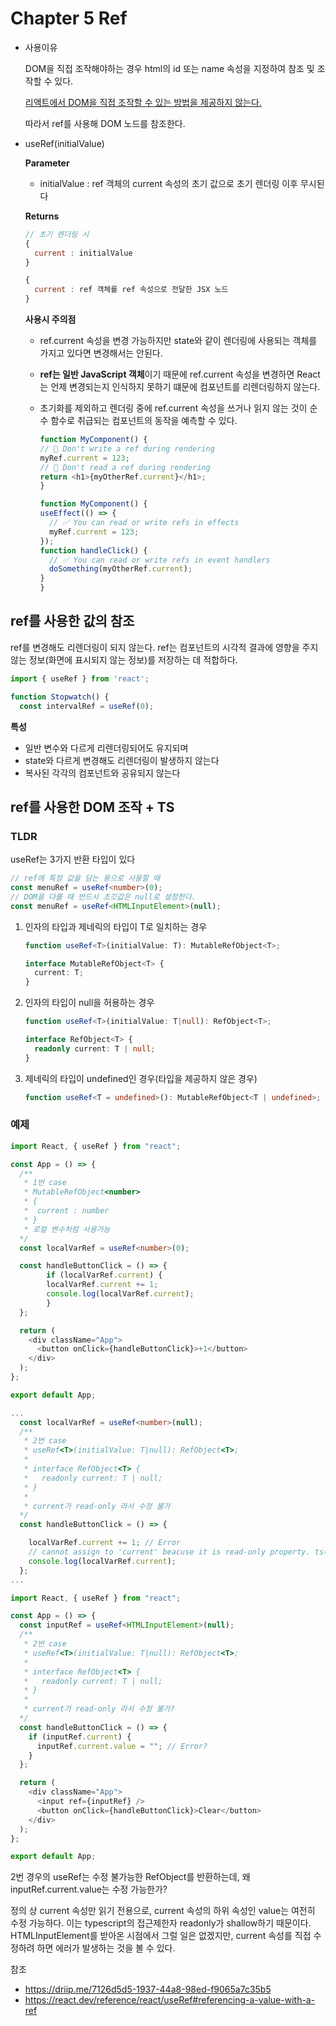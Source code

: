 # Chapter 5 Ref

- 사용이유

  DOM을 직접 조작해야하는 경우 html의 id 또는 name 속성을 지정하여 참조 및 조작할 수 있다.

  [리액트에서 DOM을 직접 조작할 수 있는 방법을 제공하지 않는다.](https://react.dev/learn/manipulating-the-dom-with-refs)

  따라서 ref를 사용해 DOM 노드를 참조한다.

- useRef(initialValue)

  **Parameter**
  
  - initialValue : ref 객체의 current 속성의 초기 값으로 초기 렌더링 이후 무시된다

  **Returns**
  ```javascript
  // 초기 렌더링 시
  {
    current : initialValue
  }

  {
    current : ref 객체를 ref 속성으로 전달한 JSX 노드
  }
  ```
  **사용시 주의점**

  - ref.current 속성을 변경 가능하지만 state와 같이 렌더링에 사용되는 객체를 가지고 있다면 변경해서는 안된다.

  - **ref는 일반 JavaScript 객체**이기 때문에 ref.current 속성을 변경하면 React는 언제 변경되는지 인식하지 못하기 떄문에 컴포넌트를 리렌더링하지 않는다.

  - 초기화를 제외하고 렌더링 중에 ref.current 속성을 쓰거나 읽지 않는 것이 순수 함수로 취급되는 컴포넌트의 동작을 예측할 수 있다.
    ```javascript
    function MyComponent() {
    // 🚩 Don't write a ref during rendering
    myRef.current = 123;
    // 🚩 Don't read a ref during rendering
    return <h1>{myOtherRef.current}</h1>;
    }
    ```

    ```javascript
    function MyComponent() {
    useEffect(() => {
      // ✅ You can read or write refs in effects
      myRef.current = 123;
    });
    function handleClick() {
      // ✅ You can read or write refs in event handlers
      doSomething(myOtherRef.current);
    }
    }
    ```

## ref를 사용한 값의 참조

ref를 변경해도 리렌더링이 되지 않는다. ref는 컴포넌트의 시각적 결과에 영향을 주지 않는 정보(화면에 표시되지 않는 정보)를 저장하는 데 적합하다.

```javascript
import { useRef } from 'react';

function Stopwatch() {
  const intervalRef = useRef(0);
```

**특성**

- 일반 변수와 다르게 리렌더링되어도 유지되며 
- state와 다르게 변경해도 리렌더링이 발생하지 않는다 
- 복사된 각각의 컴포넌트와 공유되지 않는다

## ref를 사용한 DOM 조작 + TS

### TLDR
useRef는 3가지 반환 타입이 있다

```typescript
// ref에 특정 값을 담는 용으로 사용할 때
const menuRef = useRef<number>(0);
// DOM을 다룰 때 반드시 초깃값은 null로 설정한다.
const menuRef = useRef<HTMLInputElement>(null);
```

1. 인자의 타입과 제네릭의 타입이 T로 일치하는 경우
    ```typescript
    function useRef<T>(initialValue: T): MutableRefObject<T>;

    interface MutableRefObject<T> {
      current: T;
    }
    ```
2. 인자의 타입이 null을 허용하는 경우 
    ```typescript
    function useRef<T>(initialValue: T|null): RefObject<T>;

    interface RefObject<T> {
      readonly current: T | null;
    }
    ```
3. 제네릭의 타입이 undefined인 경우(타입을 제공하지 않은 경우)
    ```typescript
    function useRef<T = undefined>(): MutableRefObject<T | undefined>;
    ```

### 예제

```typescript
import React, { useRef } from "react";

const App = () => {
  /**
   * 1번 case
   * MutableRefObject<number>
   * {
   *  current : number
   * }
   * 로컬 변수처럼 사용가능
  */
  const localVarRef = useRef<number>(0);

  const handleButtonClick = () => {
		if (localVarRef.current) {
	    localVarRef.current += 1;
	    console.log(localVarRef.current);
		}
  };

  return (
    <div className="App">
      <button onClick={handleButtonClick}>+1</button>
    </div>
  );
};

export default App;
```

```typescript
...
  const localVarRef = useRef<number>(null);
  /**
   * 2번 case
   * useRef<T>(initialValue: T|null): RefObject<T>;
   * 
   * interface RefObject<T> {
   *   readonly current: T | null;
   * }
   * 
   * current가 read-only 라서 수정 불가
  */
  const handleButtonClick = () => {

    localVarRef.current += 1; // Error
    // cannot assign to 'current' beacuse it is read-only property. ts(2540)
    console.log(localVarRef.current);
  };
...
```

```typescript
import React, { useRef } from "react";

const App = () => {
  const inputRef = useRef<HTMLInputElement>(null);
  /**
   * 2번 case
   * useRef<T>(initialValue: T|null): RefObject<T>;
   * 
   * interface RefObject<T> {
   *   readonly current: T | null;
   * }
   * 
   * current가 read-only 라서 수정 불가?
  */
  const handleButtonClick = () => {
    if (inputRef.current) {
      inputRef.current.value = ""; // Error?
    }
  };

  return (
    <div className="App">
      <input ref={inputRef} />
      <button onClick={handleButtonClick}>Clear</button>
    </div>
  );
};

export default App;
```

2번 경우의 useRef는 수정 불가능한 RefObject<T>를 반환하는데, 왜 inputRef.current.value는 수정 가능한가?

정의 상 current 속성만 읽기 전용으로, current 속성의 하위 속성인 value는 여전히 수정 가능하다. 이는 typescript의 접근제한자 readonly가 shallow하기 때문이다. HTMLInputElement를 받아온 시점에서 그럴 일은 없겠지만, current 속성를 직접 수정하려 하면 에러가 발생하는 것을 볼 수 있다.

참조
- https://driip.me/7126d5d5-1937-44a8-98ed-f9065a7c35b5
- https://react.dev/reference/react/useRef#referencing-a-value-with-a-ref